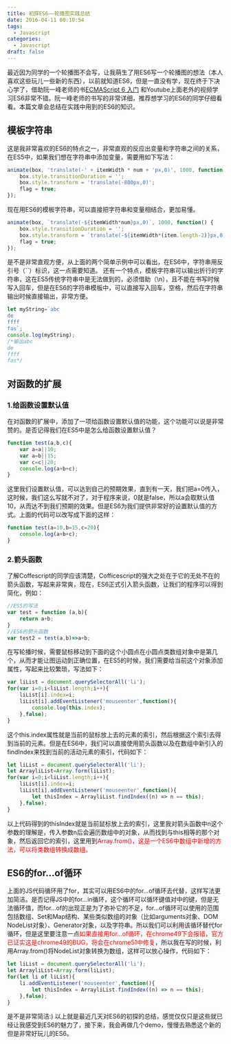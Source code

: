```yaml
---
title: 初探ES6——轮播图实践总结
date: 2016-04-11 00:10:54
tags:
  - Javascript
categories:
  - Javascript
draft: false
---
```

最近因为同学的一个轮播图不会写，让我萌生了用ES6写一个轮播图的想法（本人喜欢这些玩儿一些新的东西），以前就知道ES6，但是一直没有学，现在终于下决心学了，借助阮一峰老师的书[ECMAScript 6 入门](http://es6.ruanyifeng.com/) 和Youtube上面老外的视频学习ES6非常不错。阮一峰老师的书写的非常详细，推荐想学习的ES6的同学仔细看看。本篇文章会总结在实践中用到的ES6的知识。

<!--more-->

## 模板字符串
这是我非常喜欢的ES6的特点之一，非常直观的反应出变量和字符串之间的关系，在ES5中，如果我们想在字符串中添加变量，需要用如下写法：
```javascript
animate(box, 'translate(-' + itemWidth * num + 'px,0)', 1000, function () {
    box.style.transitionDuration = '';
    box.style.transform = 'translate(-800px,0)';
    flag = true;
});
```
现在用ES6的模板字符串，可以直接把字符串和变量相结合，更加易懂。
```javascript
animate(box, `translate(-${itemWidth*num}px,0)`, 1000, function() {
    box.style.transitionDuration = '';
    box.style.transform = `translate(-${itemWidth*(item.length-2)}px,0)`;
    flag = true;
});
```

是不是非常直观方便，从上面的两个简单示例中可以看出，在ES6中，字符串用反引号（``）标识，这一点需要知道。
还有一个特点，模板字符串可以输出折行的字符串，这在ES5传统字符串中是无法做到的，必须借助（\n），且不能在书写时候写入回车，但是在ES6的字符串模板中，可以直接写入回车，空格，然后在字符串输出时候直接输出，非常方便。
```javascript
let myString=`abc
de
ffff  
fas`;
console.log(myString);
/*输出abc
de
ffff  
fas*/
```
## 对函数的扩展
### 1.给函数设置默认值
在对函数的扩展中，添加了一项给函数设置默认值的功能，这个功能可以说是非常赞的。是否记得我们在ES5中是怎么给函数设置默认值？
```javascript
function test(a,b,c){
    var a=a||10;
    var a=b||15;
    var c=c||20;
    console.log(a+b+c);
}
```
这里我们设置默认值，可以达到自己的预期效果，直到有一天，我们把a=0传入，这时候，我们这么写就不对了，对于程序来说，0就是false，所以a会取默认值10，从而达不到我们预期的效果。但是ES6为我们提供非常好的设置默认值的方式。上面的代码可以改写成下面的这样：
```javascript
function test(a=10,b=15,c=20){
    console.log(a+b+c);
}
```
### 2.箭头函数
了解Coffescript的同学应该清楚，Cofficescript的强大之处在于它的无处不在的箭头函数，写起来非常爽，现在，ES6正式引入箭头函数，让我们的程序可以得到简化，例如：
```javascript
//ES5的写法
var test = function (a,b){
    return a+b;
}
//ES6的箭头函数
var test2 = test(a,b)=>a+b;
```
在写轮播时候，需要鼠标移动到下面的这个小圆点在小圆点类数组对象中是第几个，从而才能让图运动到正确位置，在ES5的时候，我们需要给当前这个对象添加属性，写起来比较繁琐，写法如下：
```javascript
var liList = document.querySelectorAll('li');
for(var i=0;i<liList.length;i++){
    liList[i].index=i;
    liList[i].addEventListener('mouseenter',function(){
        console.log(this.index);
    },false);
}
```
这个this.index属性就是当前的鼠标放上去的元素的索引，然后根据这个索引去得到当前的元素。但是在ES6中，我们可以直接使用箭头函数以及在数组中新引入的findIndex来找到当前的活动元素的索引，代码如下：
```javascript
let liList = document.querySelectorAll('li');
let ArrayliList=Array.form(liList);
for(var i=0;i<liList.length;i++){
    liList[i].index=i;
    liList[i].addEventListener('mouseenter',function(){
        let thisIndex = ArrayliList.findIndex((n) => n == this);
    },false);
}
```
以上代码得到的thisIndex就是当前鼠标放上去的索引，这里我对箭头函数中n这个参数的理解是，传入参数n后会遍历数组中的对象，从而找到与this相等的那个对象，然后返回它的索引，这里用到<font color='red'>Array.from()，这是一个ES6中数组中新增的方法，可以将类数组转换成数组。</font>
## ES6的for...of循环
上面的JS代码循环用了for，其实可以用ES6中的for...of循环去代替，这样写法更加简洁。是否记得JS中的for...in循环，这个循环可以循环键值对中的键，但是无法循环值，而for...of的出现正是为了弥补它的不足，for...of循环可以使用的范围包括数组、Set和Map结构、某些类似数组的对象（比如arguments对象、DOM NodeList对象）、Generator对象，以及字符串。所以我们可以利用该循环替代for循环，但是这里要注意一点<font color='red'>如果直接用for...of循环，在chrome49下会报错，官方已证实这是chrome49的BUG，将会在chrome51中修复</font>，所以我在写的时候，利用Array.from()将NodeList对象转换为数组，这样可以放心操作，代码如下：
```javascript
let liList = document.querySelectorAll('li');
let ArrayliList=Array.form(liList);
for(let li of liList){
    li.addEventListener('mouseenter',function(){
        let thisIndex = ArrayliList.findIndex((n) => n == this);
    },false);
}
```
是不是非常简洁:)
以上就是最近几天对ES6的初探的总结，感觉仅仅只是这些就已经让我感受到ES6的魅力了，接下来，我会再做几个demo，慢慢去熟悉这个新的但是非常好玩儿的ES6。